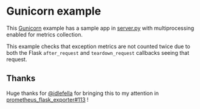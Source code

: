 # Gunicorn example

This [Gunicorn](https://gunicorn.org/) example has a sample app in [server.py](server.py) with
multiprocessing enabled for metrics collection.

This example checks that exception metrics are not counted twice due to both the Flask `after_request`
and `teardown_request` callbacks seeing that request.

## Thanks

Huge thanks for [@idlefella](https://github.com/idlefella) for
bringing this to my attention in [prometheus_flask_exporter#113](https://github.com/rycus86/prometheus_flask_exporter/issues/113) !
